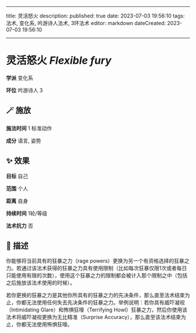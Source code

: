 
---
title: 灵活怒火
description: 
published: true
date: 2023-07-03 19:56:10
tags: 法术, 变化系, 吟游诗人法术, 3环法术
editor: markdown
dateCreated: 2023-07-03 19:56:10

---

# **灵活怒火** *Flexible fury*

**学派** 变化系 

**环位** 吟游诗人 3

## 🪄 施放

**施法时间** 1 标准动作

**成分** 语言, 姿势

## ✨ 效果 

**目标** 自己 

**范围** 个人

**距离** 自身  

**持续时间** 1轮/等级 

**法术抗力** 否

## 📖 描述

你能够将当前具有的狂暴之力（rage powers）更换为另一个有资格选择的狂暴之力。若通过该法术获得的狂暴之力具有使用限制（比如每次狂暴仅限1次或者每日只能使用有限的次数），使用这个狂暴之力的限制都会被计入那个限制之中（包括之后施放该法术使用的时候）。

若你更换的狂暴之力是其他你所具有的狂暴之力的先决条件，那么直至法术结束为止，你都无法使用任何失去先决条件的狂暴之力。举例说明：若你具有威吓凝视（Intimidating Glare）和怖惧狂嚎（Terrifying Howl）狂暴之力，然后你使用该法术将威吓凝视更换为无比精准（Surprise Accuracy），那么直至该法术结束为止，你都无法使用怖惧狂嚎。
    